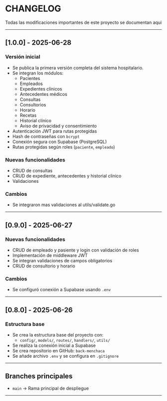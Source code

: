 # CHANGELOG

Todas las modificaciones importantes de este proyecto se documentan aqui

---

## [1.0.0] - 2025-06-28

###  Versión inicial

- Se publica la primera versión completa del sistema hospitalario.
- Se integran los módulos:
  - Pacientes
  - Empleados
  - Expedientes clínicos
  - Antecedentes médicos
  - Consultas
  - Consultorios
  - Horario
  - Recetas
  - Historial clínico
  - Aviso de privacidad y consentimiento
- Autenticación JWT para rutas protegidas
- Hash de contraseñas con `bcrypt`
- Conexión segura con Supabase (PostgreSQL)
- Rutas protegidas según roles (`paciente`, `empleado`)

### Nuevas funcionalidades
- CRUD de consultas
- CRUD de expediente, antecedentes y historial clinico
- Validaciones 

### Cambios
- Se integraron mas validaciones al utils/validate.go
---

## [0.9.0] - 2025-06-27

### Nuevas funcionalidades

- CRUD de empleado y pasiente  y login con validación de roles 
- Implementación de middleware JWT
- Se integran validaciones de campos obligatorios
- CRUD de consultorio y horario

### Cambios

- Se configuró conexión a Supabase usando `.env`

---

## [0.8.0] - 2025-06-26

### Estructura base

- Se crea la estructura base del proyecto con:
  - `config/`, `models/`, `routes/`, `handlers/`, `utils/`
- Se realiza la conexión inicial a Supabase
- Se crea repositorio en GitHub: `back-menchaca`
- Se añade archivo `.env` y se configura en `.gitignore`

---

## Branches principales

- `main` → Rama principal de despliegue 

---

